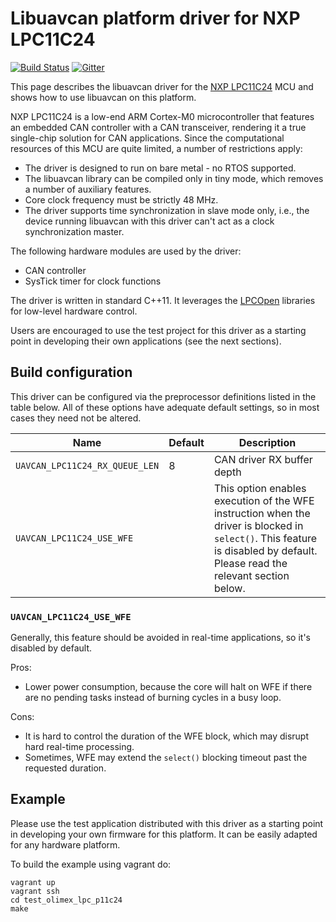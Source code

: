 Libuavcan platform driver for NXP LPC11C24
==========================================

[![Build Status](https://travis-ci.org/UAVCAN/libuavcan_lpc11c24.svg?branch=master)](https://travis-ci.org/UAVCAN/libuavcan_lpc11c24)
[![Gitter](https://img.shields.io/badge/gitter-join%20chat-green.svg)](https://gitter.im/UAVCAN/general)

This page describes the libuavcan driver for the
[NXP LPC11C24](http://www.nxp.com/products/microcontrollers/cortex_m0_m0/lpc1100/LPC11C24FBD48.html)
MCU and shows how to use libuavcan on this platform.

NXP LPC11C24 is a low-end ARM Cortex-M0 microcontroller that features an embedded CAN controller with a CAN transceiver,
rendering it a true single-chip solution for CAN applications.
Since the computational resources of this MCU are quite limited, a number of restrictions apply:

* The driver is designed to run on bare metal - no RTOS supported.
* The libuavcan library can be compiled only in tiny mode, which removes a number of auxiliary features.
* Core clock frequency must be strictly 48 MHz.
* The driver supports time synchronization in slave mode only, i.e.,
the device running libuavcan with this driver can't act as a clock synchronization master.

The following hardware modules are used by the driver:

* CAN controller
* SysTick timer for clock functions

The driver is written in standard C++11.
It leverages the [LPCOpen](http://www.lpcware.com/lpcopen) libraries for low-level hardware control.

Users are encouraged to use the test project for this driver
as a starting point in developing their own applications (see the next sections).

## Build configuration

This driver can be configured via the preprocessor definitions listed in the table below.
All of these options have adequate default settings, so in most cases they need not be altered.

Name                            | Default | Description
--------------------------------|---------|----------------------------------------------------------------------
`UAVCAN_LPC11C24_RX_QUEUE_LEN`  | 8       | CAN driver RX buffer depth
`UAVCAN_LPC11C24_USE_WFE`       |         | This option enables execution of the WFE instruction when the driver is blocked in `select()`. This feature is disabled by default. Please read the relevant section below.

### `UAVCAN_LPC11C24_USE_WFE`

Generally, this feature should be avoided in real-time applications, so it's disabled by default.

Pros:

* Lower power consumption, because the core will halt on WFE if there are no pending tasks instead of burning cycles in a busy loop.

Cons:

* It is hard to control the duration of the WFE block, which may disrupt hard real-time processing.
* Sometimes, WFE may extend the `select()` blocking timeout past the requested duration.

## Example

Please use the test application distributed with this driver as a starting point in developing your own
firmware for this platform. It can be easily adapted for any hardware platform.

To build the example using vagrant do:

```
vagrant up
vagrant ssh
cd test_olimex_lpc_p11c24
make
```
